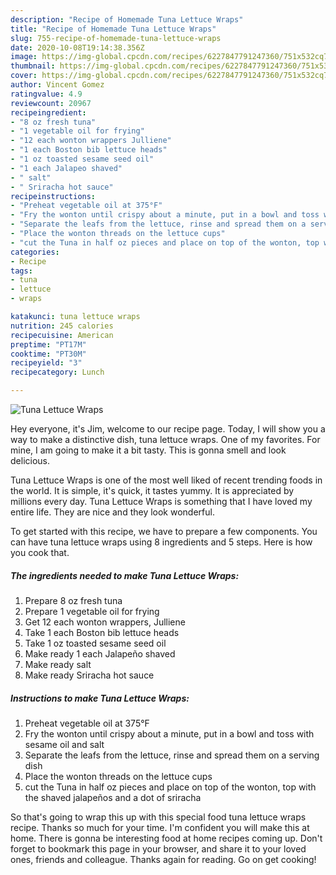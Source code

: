 ```yaml
---
description: "Recipe of Homemade Tuna Lettuce Wraps"
title: "Recipe of Homemade Tuna Lettuce Wraps"
slug: 755-recipe-of-homemade-tuna-lettuce-wraps
date: 2020-10-08T19:14:38.356Z
image: https://img-global.cpcdn.com/recipes/6227847791247360/751x532cq70/tuna-lettuce-wraps-recipe-main-photo.jpg
thumbnail: https://img-global.cpcdn.com/recipes/6227847791247360/751x532cq70/tuna-lettuce-wraps-recipe-main-photo.jpg
cover: https://img-global.cpcdn.com/recipes/6227847791247360/751x532cq70/tuna-lettuce-wraps-recipe-main-photo.jpg
author: Vincent Gomez
ratingvalue: 4.9
reviewcount: 20967
recipeingredient:
- "8 oz fresh tuna"
- "1 vegetable oil for frying"
- "12 each wonton wrappers Julliene"
- "1 each Boston bib lettuce heads"
- "1 oz toasted sesame seed oil"
- "1 each Jalapeo shaved"
- " salt"
- " Sriracha hot sauce"
recipeinstructions:
- "Preheat vegetable oil at 375°F"
- "Fry the wonton until crispy about a minute, put in a bowl and toss with sesame oil and salt"
- "Separate the leafs from the lettuce, rinse and spread them on a serving dish"
- "Place the wonton threads on the lettuce cups"
- "cut the Tuna in half oz pieces and place on top of the wonton, top with the shaved jalapeños and a dot of sriracha"
categories:
- Recipe
tags:
- tuna
- lettuce
- wraps

katakunci: tuna lettuce wraps 
nutrition: 245 calories
recipecuisine: American
preptime: "PT17M"
cooktime: "PT30M"
recipeyield: "3"
recipecategory: Lunch

---
```



![Tuna Lettuce Wraps](https://img-global.cpcdn.com/recipes/6227847791247360/751x532cq70/tuna-lettuce-wraps-recipe-main-photo.jpg)

Hey everyone, it's Jim, welcome to our recipe page. Today, I will show you a way to make a distinctive dish, tuna lettuce wraps. One of my favorites. For mine, I am going to make it a bit tasty. This is gonna smell and look delicious.



Tuna Lettuce Wraps is one of the most well liked of recent trending foods in the world. It is simple, it's quick, it tastes yummy. It is appreciated by millions every day. Tuna Lettuce Wraps is something that I have loved my entire life. They are nice and they look wonderful.


To get started with this recipe, we have to prepare a few components. You can have tuna lettuce wraps using 8 ingredients and 5 steps. Here is how you cook that.

<!--inarticleads1-->

##### The ingredients needed to make Tuna Lettuce Wraps:

1. Prepare 8 oz fresh tuna
1. Prepare 1 vegetable oil for frying
1. Get 12 each wonton wrappers, Julliene
1. Take 1 each Boston bib lettuce heads
1. Take 1 oz toasted sesame seed oil
1. Make ready 1 each Jalapeño shaved
1. Make ready  salt
1. Make ready  Sriracha hot sauce




<!--inarticleads2-->

##### Instructions to make Tuna Lettuce Wraps:

1. Preheat vegetable oil at 375°F
1. Fry the wonton until crispy about a minute, put in a bowl and toss with sesame oil and salt
1. Separate the leafs from the lettuce, rinse and spread them on a serving dish
1. Place the wonton threads on the lettuce cups
1. cut the Tuna in half oz pieces and place on top of the wonton, top with the shaved jalapeños and a dot of sriracha




So that's going to wrap this up with this special food tuna lettuce wraps recipe. Thanks so much for your time. I'm confident you will make this at home. There is gonna be interesting food at home recipes coming up. Don't forget to bookmark this page in your browser, and share it to your loved ones, friends and colleague. Thanks again for reading. Go on get cooking!
